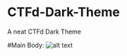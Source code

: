 # CTFd-Dark-Theme
A neat CTFd Dark Theme

#Main Body:
![alt text](https://raw.githubusercontent.com/MoonfireSeco/CTFd-Dark-Theme/master/demo%20pics/1.png)
